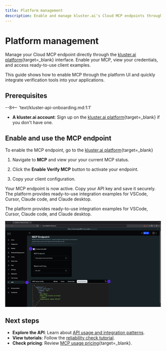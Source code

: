 ```yaml
---
title: Platform management
description: Enable and manage kluster.ai's Cloud MCP endpoints through the platform UI with one-click setup and visual client examples.
---
```


# Platform management

Manage your Cloud MCP endpoint directly through the [kluster.ai platform](https://platform.kluster.ai){target=\_blank} interface. Enable your MCP, view your credentials, and access ready-to-use client examples.

This guide shows how to enable MCP through the platform UI and quickly integrate verification tools into your applications.

## Prerequisites

--8<-- 'text/kluster-api-onboarding.md:1:1'

- **A kluster.ai account**: Sign up on the [kluster.ai platform](https://platform.kluster.ai/signup){target=\_blank} if you don't have one.

## Enable and use the MCP endpoint

To enable the MCP endpoint, go to the [kluster.ai platform](https://platform.kluster.ai){target=\_blank}

1. Navigate to **MCP** and view your your current MCP status.


2. Click the **Enable Verify MCP** button to activate your endpoint.


3. Copy your client configuration.

Your MCP endpoint is now active. Copy your API key and save it securely. The platform provides ready-to-use integration examples for VSCode, Cursor, Claude code, and Claude desktop.
    
The platform provides ready-to-use integration examples for VSCode, Cursor, Claude code, and Claude desktop.

![MCP kluster.ai platform](/images/get-started/mcp/cloud/platform/platform-get-started.webp)

## Next steps

- **Explore the API**: Learn about [API usage and integration patterns](/get-started/mcp/cloud/api/).
- **View tutorials**: Follow the [reliability check tutorial](/tutorials/klusterai-api/reliability-check/).
- **Check pricing**: Review [MCP usage pricing](https://kluster.ai/pricing){target=\_blank}.